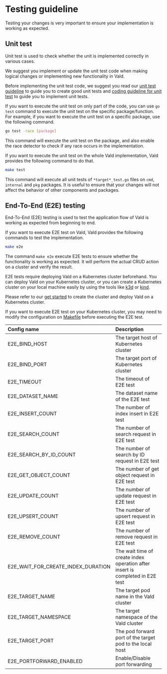 # Testing guideline

Testing your changes is very important to ensure your implementation is working as expected.

## Unit test

Unit test is used to check whether the unit is implemented correctly in various cases.

We suggest you implement or update the unit test code when making logical changes or implementing new functionality in Vald.

Before implementing the unit test code, we suggest you read our [unit test guideline](./docs/contributing/unit-test-guideline.md) to guide you to create good unit tests and [coding guideline for unit test](./docs/contributing/coding-style.md#test) to guide you to implement unit tests.

If you want to execute the unit test on only part of the code, you can use `go test` command to execute the unit test on the specific package/function.
For example, if you want to execute the unit test on a specific package, use the following command.

```bash
go test -race [package]
```

This command will execute the unit test on the package, and also enable the race detector to check if any race occurs in the implementation.

If you want to execute the unit test on the whole Vald implementation, Vald provides the following command to do that.

```bash
make test
```

This command will execute all unit tests of `*target*_test.go` files on `cmd`, `internal` and `pkg` packages. It is useful to ensure that your changes will not affect the behavior of other components and packages.

## End-To-End (E2E) testing

End-To-End (E2E) testing is used to test the application flow of Vald is working as expected from beginning to end.

If you want to execute E2E test on Vald, Vald provides the following commands to test the implementation.

```bash
make e2e
```

The command `make e2e` execute E2E tests to ensure whether the functionality is working as expected. It will perform the actual CRUD action on a cluster and verify the result.

E2E tests require deploying Vald on a Kubernetes cluster beforehand. You can deploy Vald on your Kubernetes cluster, or you can create a Kubernetes cluster on your local machine easily by using the tools like [k3d](https://k3d.io/) or [kind](https://kind.sigs.k8s.io/).

Please refer to our [get started](./docs/tutorial/get-started.md) to create the cluster and deploy Vald on a Kubernetes cluster.

If you want to execute E2E test on your Kubernetes cluster, you may need to modify the configuration on [Makefile](https://github.com/vdaas/vald/blob/main/Makefile) before executing the E2E test.

| Config name                        | Description                                                                   |
| :--------------------------------- | :---------------------------------------------------------------------------- |
| E2E_BIND_HOST                      | The target host of Kubernetes cluster                                         |
| E2E_BIND_PORT                      | The target port of Kubernetes cluster                                         |
| E2E_TIMEOUT                        | The timeout of E2E test                                                       |
| E2E_DATASET_NAME                   | The dataset name of the E2E test                                              |
| E2E_INSERT_COUNT                   | The number of index insert in E2E test                                        |
| E2E_SEARCH_COUNT                   | The number of search request in E2E test                                      |
| E2E_SEARCH_BY_ID_COUNT             | The number of search by ID request in E2E test                                |
| E2E_GET_OBJECT_COUNT               | The number of get object request in E2E test                                  |
| E2E_UPDATE_COUNT                   | The number of update request in E2E test                                      |
| E2E_UPSERT_COUNT                   | The number of upsert request in E2E test                                      |
| E2E_REMOVE_COUNT                   | The number of remove request in E2E test                                      |
| E2E_WAIT_FOR_CREATE_INDEX_DURATION | The wait time of create index operation after insert is completed in E2E test |
| E2E_TARGET_NAME                    | The target pod name in the Vald cluster                                       |
| E2E_TARGET_NAMESPACE               | The target namespace of the Vald cluster                                      |
| E2E_TARGET_PORT                    | The pod forward port of the target pod to the local host                      |
| E2E_PORTFORWARD_ENABLED            | Enable/Disable port forwarding                                                |